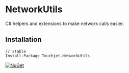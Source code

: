 # NetworkUtils
C# helpers and extensions to make network calls easier.

## Installation

```
// stable
Install-Package Touchjet.NetworkUtils
```

[![NuGet](https://img.shields.io/nuget/v/Touchjet.NetworkUtils.svg?label=NuGet&style=flat-square)](https://www.nuget.org/packages/Touchjet.NetworkUtils)
